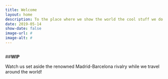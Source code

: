 ```yaml
---
title: Welcome
layout: home
description: To the place where we show the world the cool stuff we do!.
date: 2019-05-14
show-date: false
image-url: #
image-alt: #
---
```

<!-- Use images with a nice resolution: -->

<div class="image main">
<img src="https://lh3.googleusercontent.com/4ErcfDSlbXxo3K75uJX8xB5ddInEXfO02ccFFajKzQ_MQxbhhzdlB-gs1h9cnJBCKPhV83fX67DWgYX0gOe-XlJshssYLvRtdyU3gMReXXLvUl-1LjwAs0QL_e3P_26J5NqkZZrFSAGjcOMvbRnobaN6ciQ7R1vjeXcSrpg8Ti9JgRW47QJWURGyXw5G4tEIKvJDVNsUbHMiSmLxG8OqPg9RlMYQTOjh_l4TJEktACcbbEC8OWCxKmmbSaN3MzfhIKY_7jeODxPnVJ_9THav2b18J_jXky4xgTzFTJtnBbg7oPQYS_O8Jw0UzXBhNPLAfiL8vwairA5QGTedMYHGeab68sGAHjhdCEojplhwaPt8iR5qO-PAiLWsd5fvFuWcP5TaHXr8qPt8KkbXM9IonNA_-Nr49gfyvViCs_lTqYTb_kbe3OmF43Vfh8GvD9qTHucpOmPBUtGGMraC6QV34oDL6tUBynfLbDAf7nitr4o6mQz0fJ827cSmgsWdsUbrudZBSsKGA0PX2xGGXdo1CZxyYHZsW00Wn8TYoRGeC93Y2PYbZyrNnqkJAx6UFl5D54NNbYrIlqiU7hMdaoZdCdUmFozvOprMvtuRte3owWmDV3XKzIXM9Cx1c-UUhsg5fHrHO8uLsf9YvQOi_XbDOetSZvm906bVT3OU-TPl2o2DkukeJHvvU2r6UlYdYiAzHtMwJlZ1rmqOnxZP0tIxhW7p=w1197-h798-no" alt="">
</div>

##**WIP**

Watch us set aside the renowned Madrid-Barcelona rivalry while we travel around the world!

